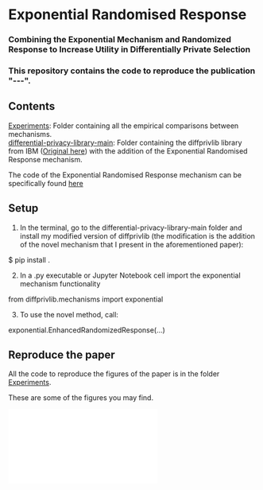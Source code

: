 # Exponential Randomised Response 
### Combining the Exponential Mechanism and Randomized Response to Increase Utility in Differentially Private Selection
### This repository contains the code to reproduce the publication "---".

## Contents

[Experiments](https://github.com/gonzalo-munillag/Exponential_Randomised_Response/tree/main/Experiments): Folder containing all the empirical comparisons between mechanisms.  
[differential-privacy-library-main](https://github.com/gonzalo-munillag/Exponential_Randomised_Response/tree/main/differential-privacy-library-main): Folder containing the diffprivlib library from IBM ([Original here](https://github.com/IBM/differential-privacy-library)) with the addition of the Exponential Randomised Response mechanism. 

The code of the Exponential Randomised Response mechanism can be specifically found [here](https://github.com/gonzalo-munillag/Exponential_Randomised_Response/blob/0155ffea84110c2c02841f070bdb5379381b2cb7/differential-privacy-library-main/diffprivlib/mechanisms/exponential.py#L194)

## Setup

1) In the terminal, go to the differential-privacy-library-main folder and install my modified version of diffprivlib (the modification is the addition of the novel mechanism that I present in the aforementioned paper):

$ pip install .

2) In a .py executable or Jupyter Notebook cell import the exponential mechanism functionality

from diffprivlib.mechanisms import exponential

3) To use the novel method, call:

 exponential.EnhancedRandomizedResponse(...)
 
## Reproduce the paper

All the code to reproduce the figures of the paper is in the folder [Experiments](https://github.com/gonzalo-munillag/Exponential_Randomised_Response/tree/main/Experiments).

These are some of the figures you may find.

![1](Experiments/Figures/zz_Expected_errors_experiments_varying_c_mid_num_categories_low_eps.pdf)


